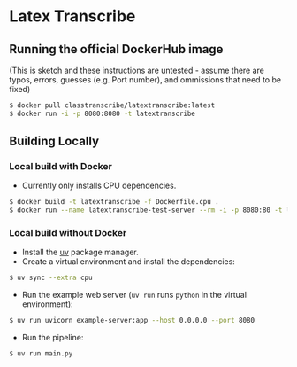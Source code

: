 # Latex Transcribe

## Running the official DockerHub image

(This is sketch and these instructions are untested - assume there are typos, errors, guesses (e.g. Port number), and ommissions that need to be fixed)

```sh
$ docker pull classtranscribe/latextranscribe:latest
$ docker run -i -p 8080:8080 -t latextranscribe
```

## Building Locally

### Local build with Docker
- Currently only installs CPU dependencies.
```sh
$ docker build -t latextranscribe -f Dockerfile.cpu .
$ docker run --name latextranscribe-test-server --rm -i -p 8080:80 -t latextranscribe
```


### Local build without Docker

- Install the [uv](https://docs.astral.sh/uv/getting-started/installation/#installation-methods) package manager.
- Create a virtual environment and install the dependencies:
````sh
$ uv sync --extra cpu
````
- Run the example web server (`uv run` runs `python` in the virtual environment):
````sh
$ uv run uvicorn example-server:app --host 0.0.0.0 --port 8080
````
- Run the pipeline:
````sh
$ uv run main.py
````

